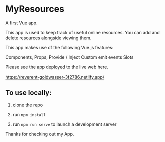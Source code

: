 # MyResources

[](public/images/app.png)

A first Vue app.

This app is used to keep track of useful online resources. You can add and delete resources alongside viewing them. 

This app makes use of the following Vue.js features:

Components,
Props,
Provide / Inject
Custom emit events
Slots

Please see the app deployed to the live web here. 

https://reverent-goldwasser-3f2786.netlify.app/

## To use locally: 
 
1. clone the repo

2. run ```npm install```

3. run ```npm run serve``` to launch a development server

Thanks for checking out my App.

